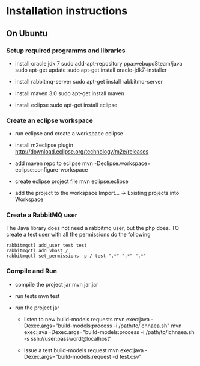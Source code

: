 Installation instructions
=========================

On Ubuntu
---------

### Setup required programms and libraries

* install oracle jdk 7
    sudo add-apt-repository ppa:webupd8team/java
    sudo apt-get update
    sudo apt-get install oracle-jdk7-installer

* install rabbitmq-server
    sudo apt-get install rabbitmq-server

* install maven 3.0
    sudo apt-get install maven

* install eclipse
    sudo apt-get install eclipse

### Create an eclipse workspace
    
* run eclipse and create a workspace
    eclipse

* install m2eclipse plugin
    http://download.eclipse.org/technology/m2e/releases
    
* add maven repo to eclipse
    mvn -Declipse.workspace=<path-to-eclipse-workspace> eclipse:configure-workspace

* create eclipse project file
    mvn eclipse:eclipse

* add the project to the workspace
    Import... -> Existing projects into Workspace

### Create a RabbitMQ user

The Java library does not need a rabbitmq user, but the php does.
TO create a test user with all the permissions do the following

    rabbitmqctl add_user test test
    rabbitmqctl add_vhost /
    rabbitmqctl set_permissions -p / test ".*" ".*" ".*" 
   
### Compile and Run

* compile the project jar
    mvn jar:jar
    
* run tests
    mvn test    

* run the project jar

    * listen to new build-models requests
    mvn exec:java -Dexec.args="build-models:process -i /path/to/ichnaea.sh"
    mvn exec:java -Dexec.args="build-models:process -i /path/to/ichnaea.sh -s ssh://user:password@localhost"
    
    * issue a test build-models request
    mvn exec:java -Dexec.args="build-models:request -d test.csv"


